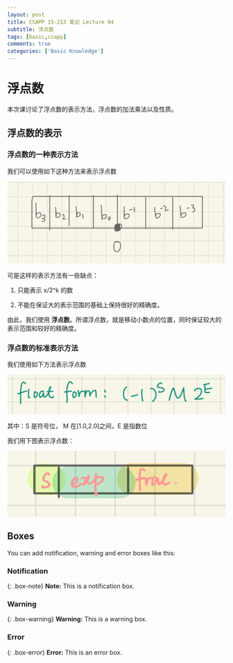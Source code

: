 ```yaml
---
layout: post
title: CSAPP 15-213 笔记 Lecture 04
subtitle: 浮点数
tags: [basic,csapp]
comments: true
categories: ['Basic Knowledge']
---
```

# 浮点数

本次课讨论了浮点数的表示方法，浮点数的加法乘法以及性质。

## 浮点数的表示

### 浮点数的一种表示方法

我们可以使用如下这种方法来表示浮点数

![浮点数的表示](https://github.com/JasonPick/recordings-in-Jan/blob/leecode/leecode/img/float_representation_1.jpeg)

可是这样的表示方法有一些缺点：
1. 只能表示 x/2^k 的数

2. 不能在保证大的表示范围的基础上保持很好的精确度。

由此，我们使用 **浮点数**。所谓浮点数，就是移动小数点的位置，同时保证较大的表示范围和较好的精确度。

### 浮点数的标准表示方法

我们使用如下方法表示浮点数

![浮点数的公式](https://github.com/JasonPick/recordings-in-Jan/blob/leecode/leecode/img/float_form.jpeg)

其中：S 是符号位， M 在\[1.0,2.0]之间，E 是指数位

我们用下图表示浮点数：

![浮点数图示](https://github.com/JasonPick/recordings-in-Jan/blob/leecode/leecode/img/float_representation_2.jpeg)



## Boxes
You can add notification, warning and error boxes like this:

### Notification

{: .box-note}
**Note:** This is a notification box.

### Warning

{: .box-warning}
**Warning:** This is a warning box.

### Error

{: .box-error}
**Error:** This is an error box.

